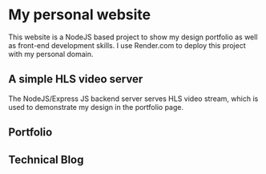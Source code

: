 # My personal website

This website is a NodeJS based project to show my design portfolio as well as front-end development skills. I use Render.com to deploy this project with my personal domain.

## A simple HLS video server

The NodeJS/Express JS backend server serves HLS video stream, which is used to demonstrate my design in the portfolio page.

## Portfolio

## Technical Blog
